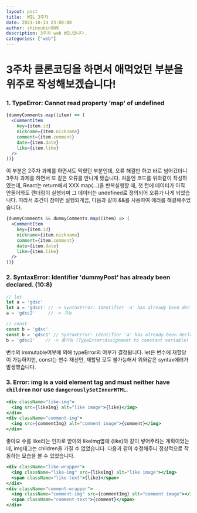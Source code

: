 ```yaml
---
layout: post
title:  WIL 3주차
date: 2021-10-14 23:00:00
author: shinyubin989
description: 3주차 web WIL입니다.
categories: ["web"]
---
```



# 3주차 클론코딩을 하면서 애먹었던 부분을 위주로 작성해보겠습니다!
### 1. TypeError: Cannot read property 'map' of undefined

```jsx
{dummyComments.map((item) => (
  <CommentItem
    key={item.id}
    nickname={item.nickname}
    comment={item.comment}
    date={item.date}
    like={item.like}
  />
))}
```

이 부분은 2주차 과제를 하면서도 막혔던 부분인데, 오류 해결만 하고 바로 넘어갔더니 3주차 과제를 하면서 또 같은 오류를 만나게 됐습니다. 처음엔 코드를 위와같이 작성하였는데, React는 return에서 XXX.map(...)을 반복실행할 때, 첫 턴에 데이터가 아직 안들어와도 렌더링이 실행되며 그 데이터는 undefined로 정의되어 오류가 나게 되었습니다. 따라서 조건이 참이면 실행되게끔, 다음과 같이 &&를 사용하여 에러를 해결해주었습니다.
```jsx
{dummyComments && dummyComments.map((item) => (
  <CommentItem
    key={item.id}
    nickname={item.nickname}
    comment={item.comment}
    date={item.date}
    like={item.like}
  />
))}
```


  
  
  
### 2. SyntaxError:  Identifier 'dummyPost' has already been declared. (10:8)
```jsx
// let
let a = 'gdsc'
let a = 'gdsc1' // -> SyntaxError: Identifier 'a' has already been declared
a = 'gdsc2'     // -> 가능

// const
const b = 'gdsc'
const b = 'gdsc1' // SyntaxError: Identifier 'a' has already been declared
b = 'gdsc2'    // -> 불가능 (TypeError:Assignment to constant variable)
```
변수의 immutable여부에 의해 typeError의 여부가 결정됩니다.
let은 변수에 재할당이 가능하지만, const는 변수 재선언, 재할당 모두 불가능해서 위와같은 syntax에러가 발생했습니다.


  
  
  
### 3. Error: img is a void element tag and must neither have `children` nor use `dangerouslySetInnerHTML`.
```jsx
<div className="like-img">
  <img src={likeImg} alt="like image">{like}</img>
</div>
<div className="comment-img">
  <img src={commentImg} alt="comment image">{comment}</img>
</div>
```

좋아요 수를 like라는 인자로 받아와 likeImg옆에 {like}와 같이 넣어주려는 계획이었는데, img태그는 children을 가질 수 없었습니다. 다음과 같이 수정해주니 정상적으로 작동하는 모습을 볼 수 있었습니다.

```jsx
<div className="like-wrapper">
  <img className="like-img" src={likeImg} alt="like image"></img>
  <span className="like-text">{like}</span>
</div>
<div className="comment-wrapper">
  <img className="comment-img" src={commentImg} alt="comment image"></img>
  <span className="comment-text">{comment}</span>
</div>
```


